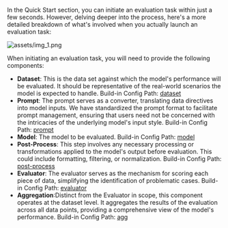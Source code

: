 In the Quick Start section, you can initiate an evaluation task within just a few seconds. However, delving deeper into the process, here's a more detailed breakdown of what's involved when you actually launch an evaluation task:

![assets/img_1.png](../assets/img_1.png)

When initiating an evaluation task, you will need to provide the following components:
- **Dataset**: This is the data set against which the model's performance will be evaluated. It should be representative of the real-world scenarios the model is expected to handle. Build-in Config Path:  [dataset](../registry/dataset)
- **Prompt**: The prompt serves as a converter, translating data directives into model inputs. 
 We have standardized the prompt format to facilitate prompt management, ensuring that users need not be concerned with the intricacies of the underlying model's input style. Build-in Config Path: [prompt](../registry/prompt)
- **Model**: The model to be evaluated. Build-in Config Path: [model](../registry/model)
- **Post-Process**: This step involves any necessary processing or transformations applied to the model's output before evaluation. This could include formatting, filtering, or normalization. Build-in Config Path: [post-process](../registry/process)
- **Evaluator**: The evaluator serves as the mechanism for scoring each piece of data, simplifying the identification of problematic cases. Build-in Config Path: [evaluator](../registry/evaluator)
- **Aggregation**:Distinct from the Evaluator in scope, this component operates at the dataset level. It aggregates the results of the evaluation across all data points, providing a comprehensive view of the model's performance. Build-in Config Path: [agg](../registry/agg)
